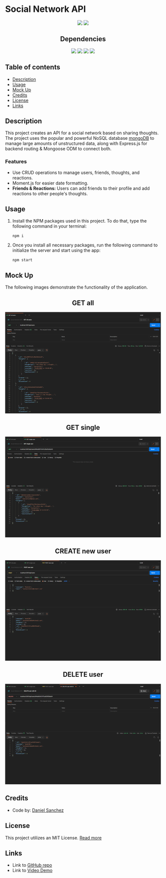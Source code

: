# Social Network API <!-- omit in toc -->

<div align="center">
<img src="https://img.shields.io/badge/License-MIT-blue"></img>
<img src="https://img.shields.io/github/repo-size/Morkendi/Social-Network-API?color=green&label=Repo%20Size"></img>
</div>

<div align="center"> <h2>Dependencies </h2> </div>

<div align="center"> 
    <img src="https://img.shields.io/badge/-moment.js-red"><img>
    <img src="https://img.shields.io/badge/-dotenv-orange"><img>
    <img src="https://img.shields.io/badge/-Express.js-blue"><img>
    <img src="https://img.shields.io/badge/-Mongoose-brightgreen"><img>
</div>

## Table of contents <!-- omit in toc -->

- [Description](#description)
- [Usage](#usage)
- [Mock Up](#mock-up)
- [Credits](#credits)
- [License](#license)
- [Links](#links)

## Description
This project creates an API for a social network based on sharing thoughts. The project uses the popular and powerful NoSQL database [mongoDB](https://www.mongodb.com/) to manage large amounts of unstructured data, along with Express.js for backend routing & Mongoose ODM to connect both.

### Features <!-- omit in toc -->
- Use CRUD operations to manage users, friends, thoughts, and reactions.
- Moment.js for easier date formatting.
- **Friends & Reactions:** Users can add friends to their profile and add reactions to other people's thoughts.

## Usage
1. Install the NPM packages used in this project. To do that, type the following command in your terminal:
    ```
    npm i
    ```
2. Once you install all necessary packages, run the following command to initialize the server and start using the app:
    ```
    npm start
    ```
## Mock Up
The following images demonstrate the functionality of the application.
<div align="center">
        <h2>GET all</h2>
    <img src="./assets/GET%20all.png" alt="GET all users"></img>
        <h2>GET single</h2>
    <img src="./assets/GET%20single.png" alt="GET single user"></img>
        <h2>CREATE new user</h2>
    <img src="./assets/POST%20new.png" alt="POST new user"></img>
        <h2>DELETE user</h2>
    <img src="./assets/DELETE%20user.png" alt="PUT user with ID"></img>
</div>

## Credits
- Code by: [Daniel Sanchez](https://github.com/Morkendi)

## License

This project utilizes an MIT License. [Read more](https://choosealicense.com/licenses/mit/)

## Links
- Link to [GitHub repo](https://github.com/Morkendi/Social-Network-API)
- Link to [Video Demo](https://drive.google.com/file/d/1Joy_8rvpF6najoPZSOf01u4V4lhGwiJf/view?usp=sharing)
